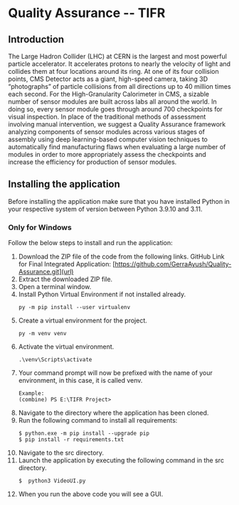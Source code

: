# Quality Assurance -- TIFR

## Introduction

The Large Hadron Collider (LHC) at CERN is the largest and most powerful particle accelerator. It accelerates protons to nearly the velocity of light and collides them at four locations around its ring. At one of its four collision points, CMS Detector acts as a giant, high-speed camera, taking 3D “photographs” of particle collisions from all directions up to 40 million times each second. For the High-Granularity Calorimeter in CMS, a sizable number of sensor modules are built across labs all around the world. In doing so, every sensor module goes through around 700 checkpoints for visual inspection. In place of the traditional methods of assessment involving manual intervention, we suggest a Quality Assurance framework analyzing components of sensor modules across various stages of assembly using deep learning-based computer vision techniques to automatically find manufacturing flaws when evaluating a large number of modules in order to more appropriately assess the checkpoints and increase the efficiency for production of sensor modules.

## Installing the application

Before installing the application make sure that you have installed Python in your respective system of version between Python 3.9.10 and 3.11.

### Only for Windows

Follow the below steps to install and run the application:

1. Download the ZIP file of the code from the following links. GitHub Link for Final Integrated Application:
   [https://github.com/GerraAyush/Quality-Assurance.git](url)
2. Extract the downloaded ZIP file.
3. Open a terminal window.
4. Install Python Virtual Environment if not installed already.
    ```
    py -m pip install --user virtualenv
    ```
5. Create a virtual environment for the project.
    ```
    py -m venv venv
    ```
6. Activate the virtual environment.
    ```
    .\venv\Scripts\activate
    ```
7. Your command prompt will now be prefixed with the name of your environment, in this case, it is called venv.
    ```
    Example:
    (combine) PS E:\TIFR Project>
    ```
8. Navigate to the directory where the application has been cloned.
9. Run the following command to install all requirements:
    ```
    $ python.exe -m pip install --upgrade pip
    $ pip install -r requirements.txt
    ```
10. Navigate to the src directory.
11. Launch the application by executing the following command in the src directory.
    ```
    $  python3 VideoUI.py
    ```
12. When you run the above code you will see a GUI.
